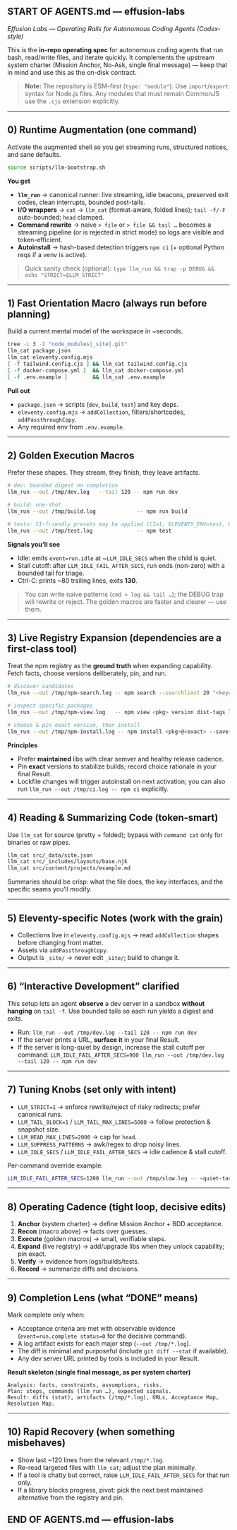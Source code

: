 ## START OF AGENTS.md — effusion-labs

_Effusion Labs — Operating Rails for Autonomous Coding Agents (Codex-style)_

This is the **in-repo operating spec** for autonomous coding agents that run bash, read/write files, and iterate quickly. It complements the upstream system charter (Mission Anchor, No-Ask, single final message) — keep that in mind and use this as the on-disk contract.

> **Note:** The repository is ESM-first (`type: "module"`). Use `import`/`export` syntax for Node.js files. Any modules that must remain CommonJS use the `.cjs` extension explicitly.

---

## 0) Runtime Augmentation (one command)

Activate the augmented shell so you get streaming runs, structured notices, and sane defaults.

```bash
source scripts/llm-bootstrap.sh
```

**You get**

- **`llm_run`** → canonical runner: live streaming, idle beacons, preserved exit codes, clean interrupts, bounded post-tails.
- **I/O wrappers** → `cat` → `llm_cat` (format-aware, folded lines); `tail -f/-F` auto-bounded; `head` clamped.
- **Command rewrite** → naive `> file` or `> file && tail …` becomes a streaming pipeline (or is rejected in strict mode) so logs are visible and token-efficient.
- **Autoinstall** → hash-based detection triggers `npm ci` (+ optional Python reqs if a venv is active).

> Quick sanity check (optional):
> `type llm_run && trap -p DEBUG && echo "STRICT=$LLM_STRICT"`

---

## 1) Fast Orientation Macro (always run before planning)

Build a current mental model of the workspace in \~seconds.

```bash
tree -L 3 -I "node_modules|_site|.git"
llm_cat package.json
llm_cat eleventy.config.mjs
[ -f tailwind.config.cjs ] && llm_cat tailwind.config.cjs
[ -f docker-compose.yml ]  && llm_cat docker-compose.yml
[ -f .env.example ]        && llm_cat .env.example
```

**Pull out**

- `package.json` → scripts (`dev`, `build`, `test`) and key deps.
- `eleventy.config.mjs` → `addCollection`, filters/shortcodes, `addPassthroughCopy`.
- Any required env from `.env.example`.

---

## 2) Golden Execution Macros

Prefer these shapes. They stream, they finish, they leave artifacts.

```bash
# dev: bounded digest on completion
llm_run --out /tmp/dev.log   --tail 120 -- npm run dev

# build: one-shot
llm_run --out /tmp/build.log             -- npm run build

# tests: CI-friendly presets may be applied (CI=1, ELEVENTY_ENV=test, WATCH=0)
llm_run --out /tmp/test.log              -- npm test
```

**Signals you’ll see**

- Idle: emits `event=run.idle` at \~`LLM_IDLE_SECS` when the child is quiet.
- Stall cutoff: after `LLM_IDLE_FAIL_AFTER_SECS`, run ends (non-zero) with a bounded tail for triage.
- Ctrl-C: prints \~80 trailing lines, exits **130**.

> You can write naive patterns (`cmd > log && tail …`); the DEBUG trap will rewrite or reject. The golden macros are faster and clearer — use them.

---

## 3) Live Registry Expansion (dependencies are a first-class tool)

Treat the npm registry as the **ground truth** when expanding capability. Fetch facts, choose versions deliberately, pin, and run.

```bash
# discover candidates
llm_run --out /tmp/npm-search.log -- npm search --searchlimit 20 "<keywords>"

# inspect specific packages
llm_run --out /tmp/npm-view.log   -- npm view <pkg> version dist-tags latest time --json

# choose & pin exact version, then install
llm_run --out /tmp/npm-install.log -- npm install <pkg>@<exact> --save-exact
```

**Principles**

- Prefer **maintained** libs with clear semver and healthy release cadence.
- Pin **exact** versions to stabilize builds; record choice rationale in your final Result.
- Lockfile changes will trigger autoinstall on next activation; you can also run `llm_run --out /tmp/ci.log -- npm ci` explicitly.

---

## 4) Reading & Summarizing Code (token-smart)

Use `llm_cat` for source (pretty + folded); bypass with `command cat` only for binaries or raw pipes.

```bash
llm_cat src/_data/site.json
llm_cat src/_includes/layouts/base.njk
llm_cat src/content/projects/example.md
```

Summaries should be crisp: what the file does, the key interfaces, and the specific seams you’ll modify.

---

## 5) Eleventy-specific Notes (work with the grain)

- Collections live in `eleventy.config.mjs` → read `addCollection` shapes before changing front matter.
- Assets via `addPassthroughCopy`.
- Output is `_site/` → never edit `_site/`; build to change it.

---

## 6) “Interactive Development” clarified

This setup lets an agent **observe** a dev server in a sandbox **without hanging** on `tail -f`. Use bounded tails so each run yields a digest and exits.

- Run: `llm_run --out /tmp/dev.log --tail 120 -- npm run dev`
- If the server prints a URL, **surface it** in your final Result.
- If the server is long-quiet by design, increase the stall cutoff per command:
  `LLM_IDLE_FAIL_AFTER_SECS=900 llm_run --out /tmp/dev.log --tail 120 -- npm run dev`

---

## 7) Tuning Knobs (set only with intent)

- `LLM_STRICT=1` → enforce rewrite/reject of risky redirects; prefer canonical runs.
- `LLM_TAIL_BLOCK=1` / `LLM_TAIL_MAX_LINES=5000` → follow protection & snapshot size.
- `LLM_HEAD_MAX_LINES=2000` → cap for `head`.
- `LLM_SUPPRESS_PATTERNS` → awk/regex to drop noisy lines.
- `LLM_IDLE_SECS` / `LLM_IDLE_FAIL_AFTER_SECS` → idle cadence & stall cutoff.

Per-command override example:

```bash
LLM_IDLE_FAIL_AFTER_SECS=1200 llm_run --out /tmp/slow.log -- <quiet-task>
```

---

## 8) Operating Cadence (tight loop, decisive edits)

1. **Anchor** (system charter) → define Mission Anchor + BDD acceptance.
2. **Recon** (macro above) → facts over guesses.
3. **Execute** (golden macros) → small, verifiable steps.
4. **Expand** (live registry) → add/upgrade libs when they unlock capability; pin exact.
5. **Verify** → evidence from logs/builds/tests.
6. **Record** → summarize diffs and decisions.

---

## 9) Completion Lens (what “DONE” means)

Mark complete only when:

- Acceptance criteria are met with observable evidence (`event=run.complete status=0` for the decisive command).
- A log artifact exists for each major step (`--out /tmp/*.log`).
- The diff is minimal and purposeful (include `git diff --stat` if available).
- Any dev server URL printed by tools is included in your Result.

**Result skeleton (single final message, as per system charter)**

```
Analysis: facts, constraints, assumptions, risks.
Plan: steps, commands (llm_run …), expected signals.
Result: diffs (stat), artifacts (/tmp/*.log), URLs, Acceptance Map, Resolution Map.
```

---

## 10) Rapid Recovery (when something misbehaves)

- Show last \~120 lines from the relevant `/tmp/*.log`.
- Re-read targeted files with `llm_cat`; adjust the plan minimally.
- If a tool is chatty but correct, raise `LLM_IDLE_FAIL_AFTER_SECS` for that run only.
- If a library blocks progress, pivot: pick the next best maintained alternative from the registry and pin.

## END OF AGENTS.md — effusion-labs
